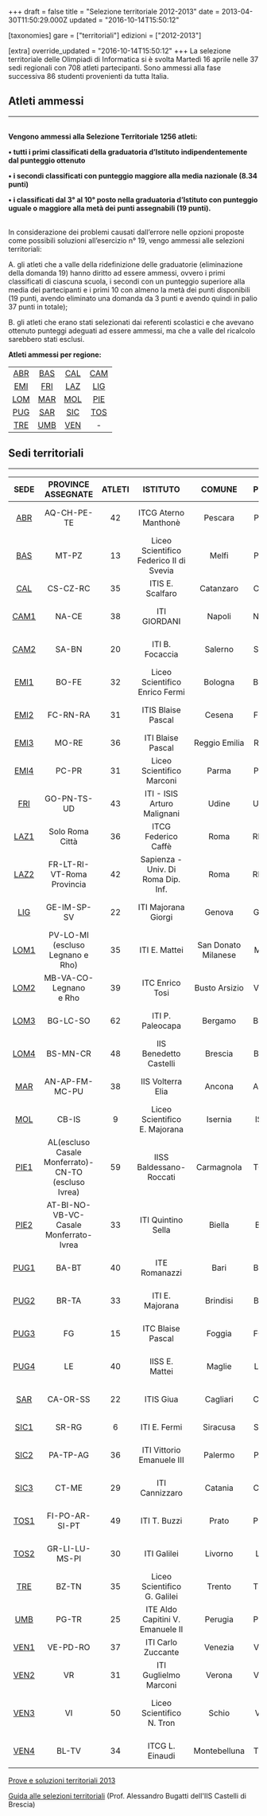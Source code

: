 +++
draft = false
title = "Selezione territoriale 2012-2013"
date = 2013-04-30T11:50:29.000Z
updated = "2016-10-14T15:50:12"

[taxonomies]
gare = ["territoriali"]
edizioni = ["2012-2013"]

[extra]
override_updated = "2016-10-14T15:50:12"
+++
La selezione territoriale delle Olimpiadi di Informatica si è svolta Martedì 16 aprile nelle 37 sedi regionali con 708 atleti partecipanti. Sono ammessi alla fase successiva 86 studenti provenienti da tutta Italia.

<!-- more -->

## Atleti ammessi

---

**<br/>Vengono ammessi alla Selezione Territoriale 1256 atleti:**

**• tutti i primi classificati della graduatoria d’Istituto indipendentemente dal punteggio ottenuto**

**• i secondi classificati con punteggio maggiore alla media nazionale (8.34 punti)**

**• i classificati dal 3° al 10° posto nella graduatoria d’Istituto con punteggio uguale o maggiore alla metà dei punti assegnabili (19 punti).**

<br/> In considerazione dei problemi causati dall’errore nelle opzioni proposte come possibili soluzioni all’esercizio n° 19, vengo ammessi alle selezioni territoriali:

A. gli atleti che a valle della ridefinizione delle graduatorie (eliminazione della domanda 19) hanno diritto ad essere ammessi, ovvero i primi classificati di ciascuna scuola, i secondi con un punteggio superiore alla media dei partecipanti e i primi 10 con almeno la metà dei punti disponibili (19 punti, avendo eliminato una domanda da 3 punti e avendo quindi in palio 37 punti in totale);

B. gli atleti che erano stati selezionati dai referenti scolastici e che avevano ottenuto punteggi adeguati ad essere ammessi, ma che a valle del ricalcolo sarebbero stati esclusi.

**Atleti ammessi per regione:**

|||||
| :---------------------------------------------: | :----------------------------------------: | :-------------------------: | :---------------------------: |
|            [ABR](files/Abruzzo.pdf)             | [BAS](/oldsite/138/Basilicata%282%29.pdf)  |  [CAL](files/Calabria.pdf)  | [CAM](/oldsite/138/Campania.pdf) |
|     [EMI](/oldsite/138/Emilia_romagna.pdf)      | [FRI](/oldsite/138/Friuli_venezia_giulia.pdf) | [LAZ](/oldsite/138/Lazio.pdf)  | [LIG](/oldsite/138/Liguria.pdf)  |
|           [LOM](files/Lombardia.pdf)            |       [MAR](/oldsite/138/Marche.pdf)       |   [MOL](files/Molise.pdf)   | [PIE](/oldsite/138/Piemonte.pdf) |
|         [PUG](/oldsite/138/Puglia.pdf)          |         [SAR](files/Sardegna.pdf)          |  [SIC](files/Sicilia.pdf)   | [TOS](/oldsite/138/Toscana.pdf)  |
| [TRE](/oldsite/138/Trentino%20alto%20adige.pdf) |          [UMB](files/Umbria.pdf)           | [VEN](/oldsite/138/Veneto.pdf) |               -               |

## Sedi territoriali

---

|                           **SEDE**                            |               **PROVINCE ASSEGNATE**                | **ATLETI** |              **ISTITUTO**               |     **COMUNE**      | **PV** |                                 **REFERENTE**                                  |
| :-----------------------------------------------------------: | :-------------------------------------------------: | :--------: | :-------------------------------------: | :-----------------: | :----: | :----------------------------------------------------------------------------: |
|    [ABR](/oldsite/ter13/ABR_2013.pdf)     |                     AQ-CH-PE-TE                     |     42     |          ITCG Aterno Manthonè           |       Pescara       |   PE   |            [Prof.ssa Rossana D´Ignazio](mailto:digros@katamail.com)            |
|    [BAS](/oldsite/ter13/BAS_2013.pdf)     |                        MT-PZ                        |     13     | Liceo Scientifico Federico II di Svevia |        Melfi        |   PZ   |          [Prof.ssa Teresa Caruso](mailto:teresa.caruso@istruzione.it)          |
|    [CAL](/oldsite/ter13/CAL_2013.pdf)     |                      CS-CZ-RC                       |     35     |            ITIS E. Scalfaro             |      Catanzaro      |   CZ   |           [Prof. Bruno Dattilo](mailto:bruno.dattilo@istruzione.it)            |
|   [CAM1](/oldsite/ter13/CAM1_2013.pdf)    |                        NA-CE                        |     38     |              ITI GIORDANI               |       Napoli        |   NA   |              [Prof. Antonio Artesi](mailto:anardoc.it@tiscali.it)              |
|   [CAM2](/oldsite/ter13/CAM2_2013.pdf)    |                        SA-BN                        |     20     |             ITI B. Focaccia             |       Salerno       |   SA   |           [Prof. Antonio Orecchio](mailto:antonio.orecchio@alice.it)           |
|   [EMI1](/oldsite/ter13/EMI1_2013.pdf)    |                        BO-FE                        |     32     |     Liceo Scientifico Enrico Fermi      |       Bologna       |   BO   |           [Prof.ssa Giorgeliana Carletto](mailto:gcarletto@email.it)           |
|   [EMI2](/oldsite/ter13/EMI2_2013.pdf)    |                      FC-RN-RA                       |     31     |           ITIS Blaise Pascal            |       Cesena        |   FC   |       [Prof.ssa Vanna Zabberoni](mailto:vanna.zabberoni@itis-cesena.it)        |
|   [EMI3](/oldsite/ter13/EMI3_2013.pdf)    |                        MO-RE                        |     36     |            ITI Blaise Pascal            |    Reggio Emilia    |   RE   |            [Prof. Giulio Angiani](mailto:giulio.angiani@gmail.com)             |
|   [EMI4](/oldsite/ter13/EMI4_2013.pdf)    |                        PC-PR                        |     31     |        Liceo Scientifico Marconi        |        Parma        |   PR   |              [Prof.ssa Maria Botta](mailto:maria_botta@libero.it)              |
|    [FRI](/oldsite/ter13/FRI_2013.pdf)     |                     GO-PN-TS-UD                     |     43     |       ITI - ISIS Arturo Malignani       |        Udine        |   UD   |         [Prof.ssa Nicoletta Negrello](mailto:negrello@malignani.ud.it)         |
|   [LAZ1](/oldsite/ter13/LAZ1_2013.pdf)    |                   Solo Roma Città                   |     36     |           ITCG Federico Caffè           |        Roma         |   RM   |            [Prof.ssa Francesca Bussotti](mailto:frankbu@inwind.it)             |
| [LAZ2](</oldsite/ter13/LAZ2_2013(1).pdf>) |             FR-LT-RI-VT-Roma Provincia              |     42     |   Sapienza - Univ. Di Roma Dip. Inf.    |        Roma         |   RM   |           [Prof.ssa Annalisa Massini](mailto:massini@di.uniroma1.it)           |
|    [LIG](/oldsite/ter13/LIG_2013.pdf)     |                     GE-IM-SP-SV                     |     22     |           ITI Majorana Giorgi           |       Genova        |   GE   |          [Prof. Alessandro Pavoncelli](mailto:pavoncelli67@gmail.com)          |
|   [LOM1](/oldsite/ter13/LOM1_2013.pdf)    |          PV-LO-MI (escluso Legnano e Rho)           |     35     |              ITI E. Mattei              | San Donato Milanese |   MI   |                 [Prof. Luca Mazzei](mailto:lmazzei@libero.it)                  |
|   [LOM2](/oldsite/ter13/LOM2_2013.pdf)    |             MB-VA-CO-Legnano<br/> e Rho             |     39     |             ITC Enrico Tosi             |    Busto Arsizio    |   VA   |           [Prof.ssa Silvia Tondo](mailto:silvia.tondo@itctosi.va.it)           |
| [LOM3](</oldsite/ter13/LOM3_2013(1).pdf>) |                      BG-LC-SO                       |     62     |            ITI P. Paleocapa             |       Bergamo       |   BG   |            [Prof. Cesare Bottaro](mailto:cesare.bottaro@gmail.com)             |
|   [LOM4](/oldsite/ter13/LOM4_2013.pdf)    |                      BS-MN-CR                       |     48     |         IIS Benedetto Castelli          |       Brescia       |   BS   |      [Prof. Alessandro Bugatti](mailto:alessandro.bugatti@istruzione.it)       |
|    [MAR](/oldsite/ter13/MAR_2013.pdf)     |                   AN-AP-FM-MC-PU                    |     38     |            IIS Volterra Elia            |       Ancona        |   AN   |           [Prof. Giampaolo Brancatello](mailto:winter57g@gmail.com)            |
|    [MOL](/oldsite/ter13/MOL_2013.pdf)     |                        CB-IS                        |     9      |      Liceo Scientifico E. Majorana      |       Isernia       |   IS   |       [Prof.ssa Emanuela Berardi](mailto:emanuela.berardi@istruzione.it)       |
|   [PIE1](/oldsite/ter13/PIE1_2013.pdf)    | AL(escluso Casale Monferrato)-CN-TO (escluso Ivrea) |     59     |         IISS Baldessano-Roccati         |     Carmagnola      |   TO   |      [Prof. Giovanni Spadafora](mailto:giovanni.spadafora@istruzione.it)       |
|   [PIE2](/oldsite/ter13/PIE2_2013.pdf)    |    AT-BI-NO-VB-VC-<br/> Casale Monferrato-Ivrea     |     33     |           ITI Quintino Sella            |       Biella        |   BI   |         [Prof. Sandro Landorno](mailto:sandro.landorno@itis.biella.it)         |
|   [PUG1](/oldsite/ter13/PUG1_2013.pdf)    |                        BA-BT                        |     40     |              ITE Romanazzi              |        Bari         |   BA   |         [Prof. Antonio De Carne](mailto:antonio.decarne@istruzione.it)         |
|   [PUG2](/oldsite/ter13/PUG2_2013.pdf)    |                        BR-TA                        |     33     |             ITI E. Majorana             |      Brindisi       |   BR   |                [Prof. Giuseppe Cavallo](mailto:giohorse@tin.it)                |
|   [PUG3](/oldsite/ter13/PUG3_2013.pdf)    |                         FG                          |     15     |            ITC Blaise Pascal            |       Foggia        |   FG   | [Prof. Lucio Antonio Tortorella](mailto:lucioantonio.tortorella@istruzione.it) |
|   [PUG4](/oldsite/ter13/PUG4_2013.pdf)    |                         LE                          |     40     |             IISS E. Mattei              |       Maglie        |   LE   |               [Prof. Nunzio Galati](mailto:galati@itismaglie.it)               |
|    [SAR](/oldsite/ter13/SAR_2013.pdf)     |                      CA-OR-SS                       |     22     |                ITIS Giua                |      Cagliari       |   CA   |       [Prof.ssa Grazia Chiuchiolo](mailto:grazia.chiuchiolo@tiscali.it)        |
|   [SIC1](/oldsite/ter13/SIC1_2013.pdf)    |                        SR-RG                        |     6      |              ITI E. Fermi               |      Siracusa       |   SR   |                 [Prof. Lucio Santo](mailto:sanluciano@tin.it)                  |
|   [SIC2](/oldsite/ter13/SIC2_2013.pdf)    |                      PA-TP-AG                       |     36     |        ITI Vittorio Emanuele III        |       Palermo       |   PA   |            [Prof. Salvatore Truncali](mailto:truncali.s@libero.it)             |
|   [SIC3](/oldsite/ter13/SIC3_2013.pdf)    |                        CT-ME                        |     29     |             ITI Cannizzaro              |       Catania       |   CT   |                [Prof. Andrea Mola](mailto:costamola@libero.it)                 |
|   [TOS1](/oldsite/ter13/TOS1_2013.pdf)    |                   FI-PO-AR-SI-PT                    |     49     |              ITI T. Buzzi               |        Prato        |   PO   |              [Prof.ssa Grazia Biondi](mailto:g.biondi3@gmail.com)              |
| [TOS2](</oldsite/ter13/TOS2_2013(1).pdf>) |                   GR-LI-LU-MS-PI                    |     30     |               ITI Galilei               |       Livorno       |   LI   |         [Prof. Salvatore Speranza](mailto:salvatoresperanza@alice.it)          |
|    [TRE](/oldsite/ter13/TRE_2013.pdf)     |                        BZ-TN                        |     35     |      Liceo Scientifico G. Galilei       |       Trento        |   TN   |            [Prof.ssa Gabriella Armani](mailto:gabarm57@hotmail.com)            |
|    [UMB](/oldsite/ter13/UMB_2013.pdf)     |                        PG-TR                        |     25     |    ITE Aldo Capitini V. Emanuele II     |       Perugia       |   PG   |    [Prof.ssa Annastella Federici](mailto:annastella.federici@istruzione.it)    |
|   [VEN1](/oldsite/ter13/VEN1_2013.pdf)    |                      VE-PD-RO                       |     37     |           ITI Carlo Zuccante            |       Venezia       |   VE   |                [Prof. Carlo Salvagno](mailto:c_salvagno@tin.it)                |
|   [VEN2](/oldsite/ter13/VEN2_2013.pdf)    |                         VR                          |     31     |          ITI Guglielmo Marconi          |       Verona        |   VR   |             [Prof. Lorenzo De Carli](mailto:ldecarli@marconivr.it)             |
|   [VEN3](/oldsite/ter13/VEN3_2013.pdf)    |                         VI                          |     50     |        Liceo Scientifico N. Tron        |        Schio        |   VI   |         [Prof. Angelo Franco Catena](mailto:angelo.catena@tron.vi.it)          |
|   [VEN4](/oldsite/ter13/VEN4_2013.pdf)    |                        BL-TV                        |     34     |             ITCG L. Einaudi             |    Montebelluna     |   TV   |         [Prof.ssa Monica Bertuola](mailto:monica.bertuola74@gmail.com)         |

[Prove e soluzioni territoriali 2013](/oldsite/138/testi%20e%20soluzioni.pdf)

[Guida alle selezioni territoriali](/oldsite/138/guida%20territoriale_versFebb2013%282%29.pdf) (Prof. Alessandro Bugatti dell'IIS Castelli di Brescia)
